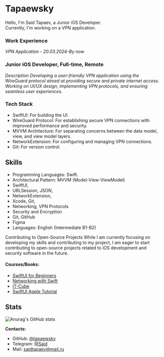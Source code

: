 # Tapaewsky
Hello, I'm Said Tapaev, a Junior iOS Developer.  
Currently, I'm working on a VPN application.

### **Work Experience**

_*VPN Application - 20.03.2024-By now*_

### **Junior iOS Developer, Full-time, Remote**

_Description
Developing a user-friendly VPN application using the WireGuard protocol aimed at providing secure and private internet access. Working on UI/UX design, implementing VPN protocols, and ensuring seamless user experiences._


### **Tech Stack**
- SwiftUI: For building the UI.
- WireGuard Protocol: For establishing secure VPN connections with improved performance and security.
- MVVM Architecture: For separating concerns between the data model, view, and view model layers.
- NetworkExtension: For configuring and managing VPN connections.
- Git: For version control.

## Skills

  - Programming Languages: Swift.
  - Architectural Pattern: MVVM (Model-View-ViewModel)
  - SwiftUI,
  - URLSession, JSON, 
  - NetworkExtension, 
  - Xcode, Git,
  - Networking, VPN Protocols
  - Security and Encryption
  - Git, GitHub
  - Figma
  - Languages: English (Intermediate B1-B2)

Contributing to Open-Source Projects
While I am currently focusing on developing my skills and contributing to my project, I am eager to start contributing to open-source projects related to iOS development and security software in the future.

#### **Courses/Books:**
- [SwiftUI for Beginners](https://www.hackingwithswift.com/quick-start/swiftui)
- [Networking with Swift](https://swift.org/packages/networking.html)
- [IT-Cube](http://айтикуб.рф/)
- [SwiftUI Apple Tutorial](https://developer.apple.com/tutorials/swiftui)
  

## **Stats**

  ![Anurag's GitHub stats](https://github-readme-stats.vercel.app/api?username=Tapaewsky&show_icons=true&theme=transparent)


**Contacts:**
- GitHub: [@tapaewsky](https://github.com/Tapaewsky)
- Telegram: [@Said](https://t.me/sdtpv)
- Mail: saidtapaev@mail.ru






